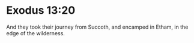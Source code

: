 # Exodus 13:20

And they took their journey from Succoth, and encamped in Etham, in the edge of the wilderness.